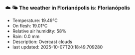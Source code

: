 ### ☁️ 🌤️  The weather in Florianópolis is: Florianópolis

- Temperature: 19.49°C
- On flesh: 19.01°C
- Relative air humidity: 58%
- Rain: 0.0 mm
- Description: Overcast clouds
- last updated: 2025-10-07T20:18:49.709280
